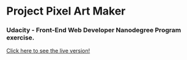 # Project Pixel Art Maker
### Udacity - Front-End Web Developer Nanodegree Program exercise.

[Click here to see the live version!](https://thomaszegos.github.io/project-pixel-art-maker-master/)
